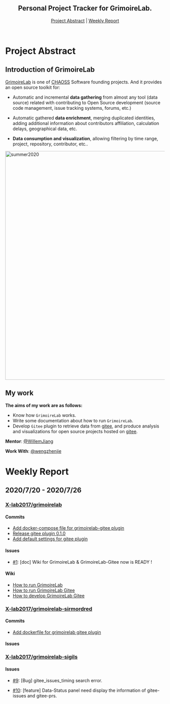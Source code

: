 <div align="center">
    <h2>Personal Project Tracker for GrimoireLab.</h2>
</div>

<p align="center">
	<a href="#project-abstract">Project Abstract</a> | 
	<a href="#weekly-report">Weekly Report</a>
</p>
<br>

# Project Abstract
## Introduction of GrimoireLab
[GrimoireLab](https://chaoss.github.io/grimoirelab/) is one of [CHAOSS](https://chaoss.community/) Software founding projects. And it provides an open source toolkit for:

- Automatic and incremental **data gathering** from almost any tool (data source) related with contributing to Open Source development (source code management, issue tracking systems, forums, etc.)

- Automatic gathered **data enrichment**, merging duplicated identities, adding additional information about contributors affiliation, calculation delays, geographical data, etc.

- **Data consumption and visualization**, allowing filtering by time range, project, repository, contributor, etc.. 

<a href="https://isrc.iscas.ac.cn/summer2020/#/organisations/hypertrons"><img src="https://chaoss.github.io/grimoirelab/img/grimoirelab-all-details.png" width="720" alt="summer2020"></a>

## My work
**The aims of my work are as follows:**

- Know how `GrimoireLab` works.
- Write some documentation about how to run `GrimoireLab`.
- Develop `Gitee` plugin to retrieve data from [gitee](https://gitee.com/), and produce analysis and visualizations for open source projects hosted on [gitee](https://gitee.com/).

**Mentor**: [@WillemJiang](https://github.com/WillemJiang)

**Work With**: [@wengzhenjie](https://github.com/wengzhenjie)

# Weekly Report
##  2020/7/20 - 2020/7/26
### [X-lab2017/grimoirelab](https://github.com/X-lab2017/grimoirelab)
#### Commits
- [Add docker-compose file for grimoirelab-gitee plugin](https://github.com/X-lab2017/grimoirelab/commit/a761269db8b7a57d6e27a7f226c564f5c0b04e74)
- [Release gitee plugin 0.1.0](https://github.com/X-lab2017/grimoirelab/commit/7b75278f8300ac36ccea9055d99976e15d854d91)
- [Add default settings for gitee plugin](https://github.com/X-lab2017/grimoirelab/commit/c3f613544d51c50d0b3e7f185730ae4d1d0346b3)

#### Issues
- [#1](https://github.com/X-lab2017/grimoirelab/issues/1): [doc] Wiki for GrimoireLab & GrimoireLab-Gitee now is READY !

#### Wiki
- [How to run GrimoireLab](https://github.com/X-lab2017/grimoirelab/wiki/How-to-run-GrimoireLab)
- [How to run GrimoireLab Gitee](https://github.com/X-lab2017/grimoirelab/wiki/How-to-run-GrimoireLab-Gitee)
- [How to develop GrimoireLab Gitee](https://github.com/X-lab2017/grimoirelab/wiki/How-to-develop-GrimoireLab-Gitee)

### [X-lab2017/grimoirelab-sirmordred](https://github.com/X-lab2017/grimoirelab-sirmordred)
#### Commits
- [Add dockerfile for grimoirelab gitee plugin](https://github.com/X-lab2017/grimoirelab-sirmordred/commit/0ba90c1b8efdbf3f14893aa990beeff7f0715963)

#### Issues

### [X-lab2017/grimoirelab-sigils](https://github.com/X-lab2017/grimoirelab-sigils)
#### Issues
- [#9](https://github.com/X-lab2017/grimoirelab-sigils/issues/9): [Bug] gitee_issues_timing search error.

- [#10](https://github.com/X-lab2017/grimoirelab-sigils/issues/10): [feature] Data-Status panel need display the information of gitee-issues and gitee-prs.



